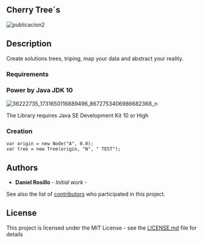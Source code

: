 
## Cherry Tree´s

![publicacion2](https://user-images.githubusercontent.com/23446483/41886301-67180e3a-78c1-11e8-8049-da60148c5373.jpg)

## Description

Create solutions trees, triping, map your data and abstract your reality.

### Requirements

### Power by Java JDK 10
![36222735_1731650116889496_8672753406986682368_n](https://user-images.githubusercontent.com/23446483/41886236-26f7ba94-78c1-11e8-963a-cae5eccb6394.jpg)

The Library requires Java SE Development Kit 10 or High

### Creation

```
var origin = new Node("A", 0.0);
var tree = new Tree(origin, "N", " TEST");
```

## Authors

* **Daniel Rosillo** - *Initial work* -

See also the list of [contributors](https://github.com/DanielRosillo) who participated in this project.

## License

This project is licensed under the MIT License - see the [LICENSE.md](LICENSE.md) file for details
